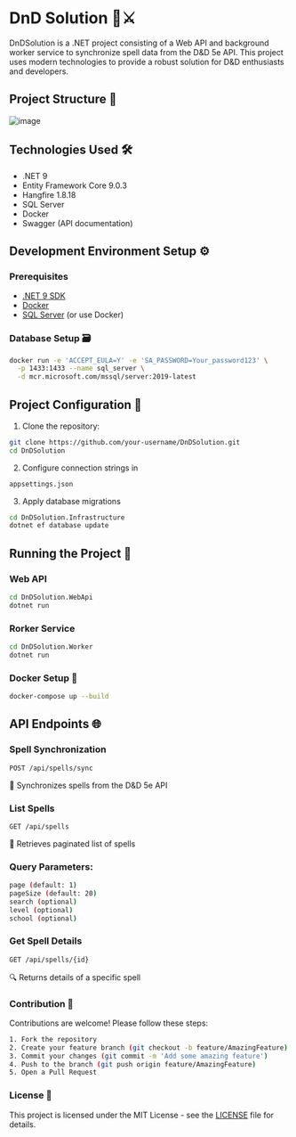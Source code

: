 # DnD Solution 🏰⚔️

DnDSolution is a .NET project consisting of a Web API and background worker service to synchronize spell data from the D&D 5e API. This project uses modern technologies to provide a robust solution for D&D enthusiasts and developers.

## Project Structure 📂
![image](https://github.com/user-attachments/assets/50bec3c8-8710-47da-8dbd-b18752f225f7)

## Technologies Used 🛠️

- .NET 9
- Entity Framework Core 9.0.3
- Hangfire 1.8.18
- SQL Server
- Docker
- Swagger (API documentation)

## Development Environment Setup ⚙️

### Prerequisites

- [.NET 9 SDK](https://dotnet.microsoft.com/download/dotnet/9.0)
- [Docker](https://www.docker.com/get-started)
- [SQL Server](https://www.microsoft.com/en-us/sql-server/sql-server-downloads) (or use Docker)

### Database Setup 🗃️

```bash
docker run -e 'ACCEPT_EULA=Y' -e 'SA_PASSWORD=Your_password123' \
  -p 1433:1433 --name sql_server \
  -d mcr.microsoft.com/mssql/server:2019-latest
```
## Project Configuration 🔧
1. Clone the repository:

```bash
git clone https://github.com/your-username/DnDSolution.git
cd DnDSolution
```
2. Configure connection strings in 
```bash 
appsettings.json
```
3. Apply database migrations
```bash 
cd DnDSolution.Infrastructure
dotnet ef database update
```

## Running the Project 🚀
### Web API
```bash 
cd DnDSolution.WebApi
dotnet run
```

### Rorker Service
```bash 
cd DnDSolution.Worker
dotnet run
```

### Docker Setup 🐳
```bash 
docker-compose up --build
```

## API Endpoints 🌐
### Spell Synchronization
```bash 
POST /api/spells/sync
```
🔁 Synchronizes spells from the D&D 5e API

### List Spells
```bash 
GET /api/spells
```
📜 Retrieves paginated list of spells

### Query Parameters:
```bash 
page (default: 1)
pageSize (default: 20)
search (optional)
level (optional)
school (optional)
```

### Get Spell Details
```bash 
GET /api/spells/{id}
```
🔍 Returns details of a specific spell

### Contribution 🤝
Contributions are welcome! Please follow these steps:
```bash 
1. Fork the repository
2. Create your feature branch (git checkout -b feature/AmazingFeature)
3. Commit your changes (git commit -m 'Add some amazing feature')
4. Push to the branch (git push origin feature/AmazingFeature)
5. Open a Pull Request
```

### License 📜
This project is licensed under the MIT License - see the [LICENSE](https://opensource.org/license/mit) file for details.
